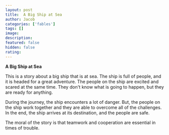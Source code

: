 ```yaml
---
layout: post
title:  A Big Ship at Sea
author: Jacob
categories: ['fables']
tags: []
image:
description: 
featured: false
hidden: false
rating: 
---
```


**A Big Ship at Sea**

This is a story about a big ship that is at sea. The ship is full of people, and it is headed for a great adventure. The people on the ship are excited and scared at the same time. They don't know what is going to happen, but they are ready for anything.

During the journey, the ship encounters a lot of danger. But, the people on the ship work together and they are able to overcome all of the challenges. In the end, the ship arrives at its destination, and the people are safe.

The moral of the story is that teamwork and cooperation are essential in times of trouble.
